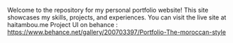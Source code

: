 Welcome to the repository for my personal portfolio website! This site showcases my skills, projects, and experiences. You can visit the live site at haitambou.me
Project UI on behance : https://www.behance.net/gallery/200703397/Portfolio-The-moroccan-style 
